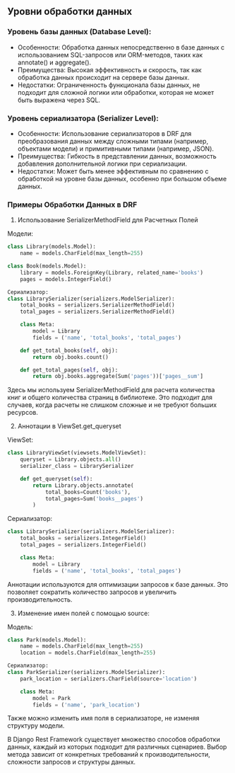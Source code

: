 ## Уровни обработки данных

### Уровень базы данных (Database Level):

- Особенности: Обработка данных непосредственно в базе данных с использованием SQL-запросов или ORM-методов, таких как annotate() и aggregate().
- Преимущества: Высокая эффективность и скорость, так как обработка данных происходит на сервере базы данных.
- Недостатки: Ограниченность функционала базы данных, не подходит для сложной логики или обработки, которая не может быть выражена через SQL.

### Уровень сериализатора (Serializer Level):

- Особенности: Использование сериализаторов в DRF для преобразования данных между сложными типами (например, объектами модели) и примитивными типами (например, JSON).
- Преимущества: Гибкость в представлении данных, возможность добавления дополнительной логики при сериализации.
- Недостатки: Может быть менее эффективным по сравнению с обработкой на уровне базы данных, особенно при большом объеме данных.

### Примеры Обработки Данных в DRF

1. Использование SerializerMethodField для Расчетных Полей

Модели:
```python
class Library(models.Model):
    name = models.CharField(max_length=255)

class Book(models.Model):
    library = models.ForeignKey(Library, related_name='books')
    pages = models.IntegerField()

Сериализатор:
class LibrarySerializer(serializers.ModelSerializer):
    total_books = serializers.SerializerMethodField()
    total_pages = serializers.SerializerMethodField()

    class Meta:
        model = Library
        fields = ('name', 'total_books', 'total_pages')

    def get_total_books(self, obj):
        return obj.books.count()

    def get_total_pages(self, obj):
        return obj.books.aggregate(Sum('pages'))['pages__sum']
```

Здесь мы используем SerializerMethodField для расчета количества книг и общего количества страниц в библиотеке. Это подходит для случаев, когда расчеты не слишком сложные и не требуют больших ресурсов.

2. Аннотации в ViewSet.get_queryset

ViewSet:
```python
class LibraryViewSet(viewsets.ModelViewSet):
    queryset = Library.objects.all()
    serializer_class = LibrarySerializer

    def get_queryset(self):
        return Library.objects.annotate(
            total_books=Count('books'),
            total_pages=Sum('books__pages')
        )
```
Сериализатор:
```python
class LibrarySerializer(serializers.ModelSerializer):
    total_books = serializers.IntegerField()
    total_pages = serializers.IntegerField()

    class Meta:
        model = Library
        fields = ('name', 'total_books', 'total_pages')
```

Аннотации используются для оптимизации запросов к базе данных. Это позволяет сократить количество запросов и увеличить производительность.

3. Изменение имен полей с помощью source:

Модель:
```python
class Park(models.Model):
    name = models.CharField(max_length=255)
    location = models.CharField(max_length=255)

Сериализатор:
class ParkSerializer(serializers.ModelSerializer):
    park_location = serializers.CharField(source='location')

    class Meta:
        model = Park
        fields = ('name', 'park_location')
```

Также можно изменить имя поля в сериализаторе, не изменяя структуру модели.

В Django Rest Framework существует множество способов обработки данных, каждый из которых подходит для различных сценариев. Выбор метода зависит от конкретных требований к производительности, сложности запросов и структуры данных.
